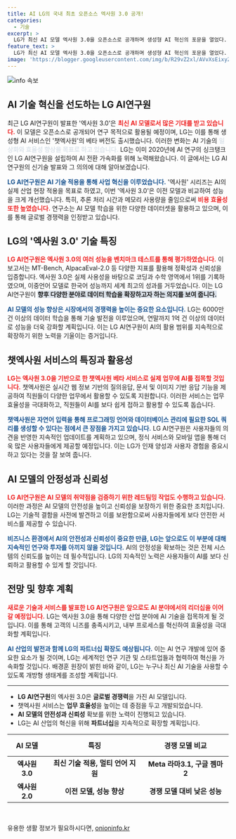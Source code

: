```yaml
---
title: AI LG의 국내 최초 오픈소스 엑사원 3.0 공개!
categories:
  - 기술
excerpt: >
  LG가 최신 AI 모델 엑사원 3.0을 오픈소스로 공개하며 생성형 AI 혁신의 포문을 열었다. 이 모델은 성능과 비용 효율성을 높여 LG 임직원들에게 새로운 업무 방식을 제공할 챗엑사원 서비스와 함께 산업 현장에 AI를 빠르게 접목할 계획이다.
feature_text: >
  LG가 최신 AI 모델 엑사원 3.0을 오픈소스로 공개하며 생성형 AI 혁신의 포문을 열었다. 이 모델은 성능과 비용 효율성을 높여 LG 임직원들에게 새로운 업무 방식을 제공할 챗엑사원 서비스와 함께 산업 현장에 AI를 빠르게 접목할 계획이다.
image: 'https://blogger.googleusercontent.com/img/b/R29vZ2xl/AVvXsEixyZcFfHzMRdzZMjFBmAUKJYCLCGyLL1o632UiGVXcaFdKo_bkvkuCioo0uUKlGfBVcT3P84aROyZIXSBEx3Aw5nCQ3pTgDom1WDC4m8eifvWiAmWEEVb4x6G_l8C0QH225ldMjyaFvpxGEBGNO37VmDTDMHGhJPq73UglMfDca1-0aw/s1600/blogspot.png'
---
```


<p><img src="https://blogger.googleusercontent.com/img/b/R29vZ2xl/AVvXsEixyZcFfHzMRdzZMjFBmAUKJYCLCGyLL1o632UiGVXcaFdKo_bkvkuCioo0uUKlGfBVcT3P84aROyZIXSBEx3Aw5nCQ3pTgDom1WDC4m8eifvWiAmWEEVb4x6G_l8C0QH225ldMjyaFvpxGEBGNO37VmDTDMHGhJPq73UglMfDca1-0aw/s1600/blogspot.png" alt="info 속보" /></p>

<h2 data-ke-size="size26">AI 기술 혁신을 선도하는 LG AI연구원</h2>

<p data-ke-size="size16">최근 LG AI연구원이 발표한 '엑사원 3.0'은 <b><span style="color: #ee2323;">최신 AI 모델로서 많은 기대를 받고 있습니다.</span></b> 이 모델은 오픈소스로 공개되어 연구 목적으로 활용될 예정이며, LG는 이를 통해 생성형 AI 서비스인 '챗엑사원'의 베타 버전도 출시했습니다. 이러한 변화는 AI 기술의 <b><span style="color: #21538527;">일상화와 효율성 향상을 목표로 하고 있습니다.</span></b> LG는 이미 2020년에 AI 연구의 싱크탱크인 LG AI연구원을 설립하여 AI 전환 가속화를 위해 노력해왔습니다. 이 글에서는 LG AI연구원의 신기술 발표와 그 의의에 대해 알아보겠습니다.</p>

<p data-ke-size="size16"><b><span style="color: #1a5490;">LG AI연구원은 AI 기술 적용을 통해 사업 혁신을 이루었습니다.</span></b> '엑사원' 시리즈는 AI의 실제 산업 현장 적용을 목표로 하였고, 이번 '엑사원 3.0'은 이전 모델과 비교하여 성능을 크게 개선했습니다. 특히, 추론 처리 시간과 메모리 사용량을 줄임으로써 <b><span style="color: #ee2323;">비용 효율성 또한 높였습니다.</span></b> 연구소는 AI 모델 학습을 위한 다양한 데이터셋을 활용하고 있으며, 이를 통해 글로벌 경쟁력을 인정받고 있습니다.</p>

<h2 data-ke-size="size26">LG의 '엑사원 3.0' 기술 특징</h2>

<p data-ke-size="size16"><b><span style="color: #ee2323;">LG AI연구원은 엑사원 3.0의 여러 성능을 벤치마크 테스트를 통해 평가하였습니다.</span></b> 이 보고서는 MT-Bench, AlpacaEval-2.0 등 다양한 지표를 활용해 정확성과 신뢰성을 입증합니다. 엑사원 3.0은 실제 사용성을 바탕으로 코딩과 수학 영역에서 1위를 기록하였으며, 이중언어 모델로 한국어 성능까지 세계 최고의 성과를 거두었습니다. 이는 LG AI연구원이 <b><span style="background-color: #21538527;">향후 다양한 분야로 데이터 학습을 확장하고자 하는 의지를 보여 줍니다.</span></b></p>

<p data-ke-size="size16"><b><span style="color: #1a5490;">AI 모델의 성능 향상은 시장에서의 경쟁력을 높이는 중요한 요소입니다.</span></b> LG는 6000만 건 이상의 데이터 학습을 통해 기술 발전을 이루었으며, 연말까지 1억 건 이상의 데이터로 성능을 더욱 강화할 계획입니다. 이는 LG AI연구원이 AI의 활용 범위를 지속적으로 확장하기 위한 노력을 기울이는 증거입니다.</p>

<h2 data-ke-size="size26">챗엑사원 서비스의 특징과 활용성</h2>

<p data-ke-size="size16"><b><span style="color: #ee2323;">LG는 엑사원 3.0을 기반으로 한 챗엑사원 베타 서비스로 실제 업무에 AI를 접목할 것입니다.</span></b> 챗엑사원은 실시간 웹 정보 기반의 질의응답, 문서 및 이미지 기반 응답 기능을 제공하여 직원들이 다양한 업무에서 활용할 수 있도록 지원합니다. 이러한 서비스는 업무 효율성을 극대화하고, 직원들이 AI를 보다 쉽게 접하고 활용할 수 있도록 돕습니다.</p>

<p data-ke-size="size16"><b><span style="color: #1a5490;">챗엑사원은 자연어 입력을 통해 프로그래밍 언어와 데이터베이스 관리에 필요한 SQL 쿼리를 생성할 수 있다는 점에서 큰 장점을 가지고 있습니다.</span></b> LG AI연구원은 사용자들의 의견을 반영한 지속적인 업데이트를 계획하고 있으며, 정식 서비스와 모바일 앱을 통해 더욱 많은 사용자들에게 제공할 예정입니다. 이는 LG가 인재 양성과 사용자 경험을 중요시하고 있다는 것을 잘 보여 줍니다.</p>

<h2 data-ke-size="size26">AI 모델의 안정성과 신뢰성</h2>

<p data-ke-size="size16"><b><span style="color: #ee2323;">LG AI연구원은 AI 모델의 취약점을 검증하기 위한 레드팀밍 작업도 수행하고 있습니다.</span></b> 이러한 과정은 AI 모델의 안전성을 높이고 신뢰성을 보장하기 위한 중요한 조치입니다. LG는 기술적 결함을 사전에 발견하고 이를 보완함으로써 사용자들에게 보다 안전한 서비스를 제공할 수 있습니다.</p>

<p data-ke-size="size16"><b><span style="color: #1a5490;">비즈니스 환경에서 AI의 안전성과 신뢰성이 중요한 만큼, LG는 앞으로도 이 부분에 대해 지속적인 연구와 투자를 아끼지 않을 것입니다.</span></b> AI의 안정성을 확보하는 것은 전체 시스템의 신뢰도를 높이는 데 필수적입니다. LG의 지속적인 노력은 사용자들이 AI를 보다 신뢰하고 활용할 수 있게 할 것입니다.</p>

<h2 data-ke-size="size26">전망 및 향후 계획</h2>

<p data-ke-size="size16"><b><span style="color: #ee2323;">새로운 기술과 서비스를 발표한 LG AI연구원은 앞으로도 AI 분야에서의 리더십을 이어갈 예정입니다.</span></b> LG는 엑사원 3.0을 통해 다양한 산업 분야에 AI 기술을 접목하게 될 것입니다. 이를 통해 고객의 니즈를 충족시키고, 내부 프로세스를 혁신하여 효율성을 극대화할 계획입니다.</p>

<p data-ke-size="size16"><b><span style="color: #1a5490;">AI 산업의 발전과 함께 LG의 파트너십 확장도 예상됩니다.</span></b> 이는 AI 연구 개발에 있어 중요한 요소가 될 것이며, LG는 세계적인 연구 기관 및 스타트업들과 협력하여 혁신을 가속화할 것입니다. 배경훈 원장이 밝힌 바와 같이, LG는 누구나 최신 AI 기술을 사용할 수 있도록 개방형 생태계를 조성할 계획입니다.</p>

<hr>

<ul>
  <li><b>LG AI연구원</b>의 엑사원 3.0은 <b>글로벌 경쟁력</b>을 가진 AI 모델입니다.</li>
  <li>챗엑사원 서비스는 <b>업무 효율성</b>을 높이는 데 중점을 두고 개발되었습니다.</li>
  <li><b>AI 모델의 안전성과 신뢰성</b> 확보를 위한 노력이 진행되고 있습니다.</li>
  <li>LG는 AI 산업의 혁신을 위해 <b>파트너십</b>을 지속적으로 확장할 계획입니다.</li>
</ul>

<table style="width:100%; border-collapse:collapse;">
  <thead>
    <tr>
      <th style="text-align: center; height: 50px;"><b>AI 모델</b></th>
      <th style="text-align: center; height: 50px;"><b>특징</b></th>
      <th style="text-align: center; height: 50px;"><b>경쟁 모델 비교</b></th>
    </tr>
  </thead>
  <tbody>
    <tr>
      <td style="text-align: center; height: 17px;"><b>엑사원 3.0</b></td>
      <td style="text-align: center; height: 17px;"><b>최신 기술 적용, 멀티 언어 지원</b></td>
      <td style="text-align: center; height: 17px;"><b>Meta 라마3.1, 구글 젬마2</b></td>
    </tr>
    <tr>
      <td style="text-align: center; height: 17px;"><b>엑사원 2.0</b></td>
      <td style="text-align: center; height: 17px;"><b>이전 모델, 성능 향상</b></td>
      <td style="text-align: center; height: 17px;"><b>경쟁 모델 대비 낮은 성능</b></td>
    </tr>
  </tbody>
</table>

<p data-ke-size="size16">&nbsp;</p>
유용한 생활 정보가 필요하시다면, <a href="https://onioninfo.kr" rel="dofollow">onioninfo.kr</a>


